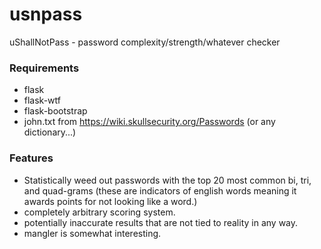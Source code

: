 # usnpass
uShallNotPass - password complexity/strength/whatever checker

### Requirements
* flask
* flask-wtf
* flask-bootstrap
* john.txt from   https://wiki.skullsecurity.org/Passwords (or any dictionary...)


### Features
* Statistically weed out passwords with the top 20 most common bi, tri, and quad-grams (these are indicators of english words meaning it awards points for not looking like a word.)
* completely arbitrary scoring system.
* potentially inaccurate results that are not tied to reality in any way.
* mangler is somewhat interesting.



